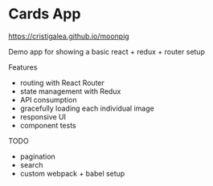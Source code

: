 # Cards App

https://cristigalea.github.io/moonpig

Demo app for showing a basic react + redux + router setup

Features 
 - routing with React Router
 - state management with Redux
 - API consumption
 - gracefully loading each individual image
 - responsive UI
 - component tests

 TODO
 - pagination
 - search
 - custom webpack + babel setup
